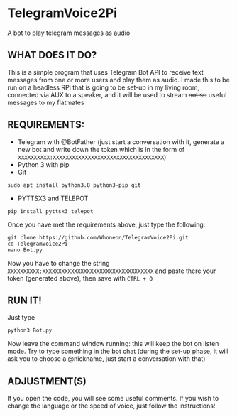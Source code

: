 # TelegramVoice2Pi
A bot to play telegram messages as audio
## WHAT DOES IT DO?
This is a simple program that uses Telegram Bot API to receive text messages from one or more users and play them as audio. I made this to be run on a headless RPi that is going to be set-up in my living room, connected via AUX to a speaker, and it will be used to stream ~~not so~~ useful messages to my flatmates
## REQUIREMENTS:
- Telegram with @BotFather (just start a conversation with it, generate a new bot and write down the token which is in the form of `XXXXXXXXXX:XXXXXXXXXXXXXXXXXXXXXXXXXXXXXXXXXXX`)
- Python 3 with pip
- Git

```
sudo apt install python3.8 python3-pip git
```
- PYTTSX3 and TELEPOT
```
pip install pyttsx3 telepot
```
Once you have met the requirements above, just type the following:
```
git clone https://github.com/Whoneon/TelegramVoice2Pi.git
cd TelegramVoice2Pi
nano Bot.py
```
Now you have to change the string `XXXXXXXXXX:XXXXXXXXXXXXXXXXXXXXXXXXXXXXXXXXXXX` and paste there your token (generated above), then save with `CTRL + O`
## RUN IT!
Just type
```
python3 Bot.py
```
Now leave the command window running: this will keep the bot on listen mode. Try to type something in the bot chat (during the set-up phase, it will ask you to choose a @nickname, just start a conversation with that)
## ADJUSTMENT(S)
If you open the code, you will see some useful comments. If you wish to change the language or the speed of voice, just follow the instructions!
